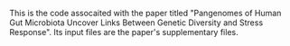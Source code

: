 This is the code assocaited with the paper titled "Pangenomes of Human Gut Microbiota Uncover Links Between Genetic Diversity and Stress Response".
Its input files are the paper's supplementary files.
